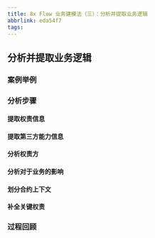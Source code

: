 ```yaml
---
title: 8x Flow 业务建模法（三）：分析并提取业务逻辑
abbrlink: eda54f7
tags:
---
```


## 分析并提取业务逻辑

### 案例举例

### 分析步骤

#### 提取权责信息

#### 提取第三方能力信息

#### 分析权责方

#### 分析对于业务的影响

#### 划分合约上下文

#### 补全关键权责

### 过程回顾